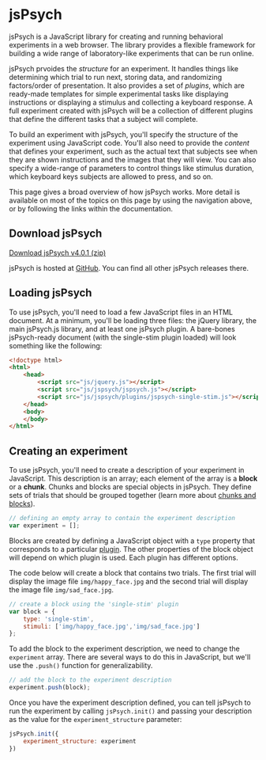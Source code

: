 # jsPsych

jsPsych is a JavaScript library for creating and running behavioral experiments in a web browser. The library provides a flexible framework for building a wide range of laboratory-like experiments that can be run online.

jsPsych prvoides the *structure* for an experiment. It handles things like determining which trial to run next, storing data, and randomizing factors/order of presentation. It also provides a set of *plugins*, which are ready-made templates for simple experimental tasks like displaying instructions or displaying a stimulus and collecting a keyboard response. A full experiment created with jsPsych will be a collection of different plugins that define the different tasks that a subject will complete.

To build an experiment with jsPsych, you'll specify the structure of the experiment using JavaScript code. You'll also need to provide the *content* that defines your experiment, such as the actual text that subjects see when they are shown instructions and the images that they will view. You can also specify a wide-range of parameters to control things like stimulus duration, which keyboard keys subjects are allowed to press, and so on.

This page gives a broad overview of how jsPsych works. More detail is available on most of the topics on this page by using the navigation above, or by following the links within the documentation.

## Download jsPsych

<a href="https://github.com/jodeleeuw/jsPsych/archive/v4.0.1.zip" class="btn btn-primary" role="button">Download jsPsych v4.0.1 (zip)</a>

jsPsych is hosted at [GitHub](http://github.com/jodeleeuw/jsPsych). You can find all other jsPsych releases there.

## Loading jsPsych

To use jsPsych, you'll need to load a few JavaScript files in an HTML document. At a minimum, you'll be loading three files: the jQuery library, the main jsPsych.js library, and at least one jsPsych plugin. A bare-bones jsPsych-ready document (with the single-stim plugin loaded) will look something like the following:

```html
<!doctype html>
<html>
	<head>
		<script src="js/jquery.js"></script>
		<script src="js/jspsych/jspsych.js"></script>
		<script src="js/jspsych/plugins/jspsych-single-stim.js"></script>
	</head>
	<body>
	</body>
</html>
```

## Creating an experiment

To use jsPsych, you'll need to create a description of your experiment in JavaScript. This description is an array; each element of the array is a **block** or a **chunk**. Chunks and blocks are special objects in jsPsych. They define sets of trials that should be grouped together (learn more about [chunks and blocks](features/chunks-blocks-trials.md)).

```javascript
// defining an empty array to contain the experiment description
var experiment = [];
```

Blocks are created by defining a JavaScript object with a `type` property that corresponds to a particular [plugin](plugins/overview.md). The other properties of the block object will depend on which plugin is used. Each plugin has different options.

The code below will create a block that contains two trials. The first trial will display the image file `img/happy_face.jpg` and the second trial will display the image file `img/sad_face.jpg`.

```javascript
// create a block using the 'single-stim' plugin
var block = {
	type: 'single-stim',
	stimuli: ['img/happy_face.jpg','img/sad_face.jpg']
};
```

To add the block to the experiment description, we need to change the `experiment` array. There are several ways to do this in JavaScript, but we'll use the `.push()` function for generalizability.

```javascript
// add the block to the experiment description
experiment.push(block);
```

Once you have the experiment description defined, you can tell jsPsych to run the experiment by calling `jsPsych.init()` and passing your description as the value for the `experiment_structure` parameter:

```javascript
jsPsych.init({
	experiment_structure: experiment
})
```
